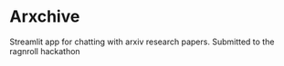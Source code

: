# Arxchive
Streamlit app for chatting with arxiv research papers. Submitted to the ragnroll hackathon
